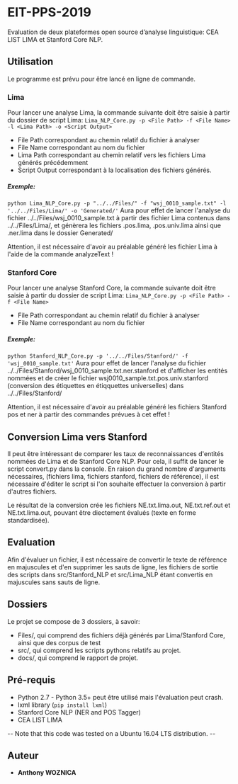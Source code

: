 # EIT-PPS-2019
Evaluation de deux plateformes open source d’analyse linguistique: CEA LIST LIMA et Stanford Core NLP.

## Utilisation
Le programme est prévu pour être lancé en ligne de commande.

### Lima
Pour lancer une analyse Lima, la commande suivante doit être saisie à partir du dossier de script Lima:
`Lima_NLP_Core.py -p <File Path> -f <File Name> -l <Lima Path> -o <Script Output>`
* File Path correspondant au chemin relatif du fichier à analyser
* File Name correspondant au nom du fichier
* Lima Path correspondant au chemin relatif vers les fichiers Lima générés précédemment
* Script Output correspondant à la localisation des fichiers générés.


##### Exemple:
`python Lima_NLP_Core.py -p "../../Files/" -f "wsj_0010_sample.txt" -l '../../Files/Lima/' -o 'Generated/'`
Aura pour effet de lancer l'analyse du fichier ../../Files/wsj_0010_sample.txt à partir des fichier Lima contenus dans ../../Files/Lima/, et génèrera les fichiers .pos.lima, .pos.univ.lima ainsi que .ner.lima dans le dossier Generated/

Attention, il est nécessaire d'avoir au préalable généré les fichier Lima à l'aide de la commande analyzeText !

### Stanford Core
Pour lancer une analyse Stanford Core, la commande suivante doit être saisie à partir du dossier de script Lima:
`Lima_NLP_Core.py -p <File Path> -f <File Name>`
* File Path correspondant au chemin relatif du fichier à analyser
* File Name correspondant au nom du fichier


##### Exemple:
`python Stanford_NLP_Core.py -p '../../Files/Stanford/' -f 'wsj_0010_sample.txt'`
Aura pour effet de lancer l'analyse du fichier ../../Files/Stanford/wsj_0010_sample.txt.ner.stanford et d'afficher les entités nommées et de créer le fichier wsj0010_sample.txt.pos.univ.stanford (conversion des étiquettes en étiqquettes universelles) dans ../../Files/Stanford/

Attention, il est nécessaire d'avoir au préalable généré les fichiers Stanford pos et ner à partir des commandes prévues à cet effet !


## Conversion Lima vers Stanford
Il peut être intéressant de comparer les taux de reconnaissances d'entités nommées de Lima et de Stanford Core NLP. Pour cela, il suffit de lancer le script convert.py dans la console.
En raison du grand nombre d'arguments nécessaires, (fichiers lima, fichiers stanford, fichiers de référence), il est nécessaire d'éditer le script si l'on souhaite effectuer la conversion à partir d'autres fichiers.

Le résultat de la conversion crée les fichiers NE.txt.lima.out, NE.txt.ref.out et NE.txt.lima.out, pouvant être diectement évalués (texte en forme standardisée).


## Evaluation
Afin d'évaluer un fichier, il est nécessaire de convertir le texte de référence en majuscules et d'en supprimer les sauts de ligne, les fichiers de sortie des scripts dans src/Stanford_NLP et src/Lima_NLP étant convertis en majuscules sans sauts de ligne.

## Dossiers
Le projet se compose de 3 dossiers, à savoir:
* Files/, qui comprend des fichiers déjà générés par Lima/Stanford Core, ainsi que des corpus de test
* src/, qui comprend les scripts pythons relatifs au projet.
* docs/, qui comprend le rapport de projet.

## Pré-requis
* Python 2.7 - Python 3.5+ peut être utilisé mais l'évaluation peut crash.
* lxml library (`pip install lxml`)
* Stanford Core NLP (NER and POS Tagger)
* CEA LIST LIMA

-- Note that this code was tested on a Ubuntu 16.04 LTS distribution. -- 

## Auteur
* **Anthony WOZNICA**
